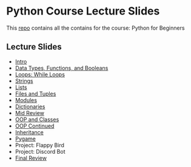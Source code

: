 # Python Course Lecture Slides

This [repo](https://nasirhemed.github.io/python-course/) contains all the contains for the course: Python for Beginners 

## Lecture Slides

- [Intro](https://nasirhemed.github.io/python-course/01-intro/#1)
- [Data Types, Functions, and Booleans](https://nasirhemed.github.io/python-course/python-course/02-functions/)
- [Loops: While Loops](https://nasirhemed.github.io/python-course/python-course/03-loops/content)
- [Strings](https://nasirhemed.github.io/python-course/python-course/04-strings/content)
- [Lists](https://nasirhemed.github.io/python-course/python-course/05-lists/content)
- [Files and Tuples](https://nasirhemed.github.io/python-course/python-course/06-files_tuples/content)
- [Modules](https://nasirhemed.github.io/python-course/python-course/07-modules/content)
- [Dictionaries](https://nasirhemed.github.io/python-course/python-course/08-dictionaries/content)
- [Mid Review](https://nasirhemed.github.io/python-course/python-course/09-review/content)
- [OOP and Classes](https://nasirhemed.github.io/python-course/python-course/10-classes/content)
- [OOP Continued](https://nasirhemed.github.io/python-course/python-course/11-classes-contd/content)
- [Inheritance](https://nasirhemed.github.io/python-course/python-course/12-inheritance/content)
- [Pygame](https://nasirhemed.github.io/python-course/python-course/13-pygame/content)
- Project: Flappy Bird
- Project: Discord Bot
- [Final Review](https://nasirhemed.github.io/python-course/python-course/16-review/content)
